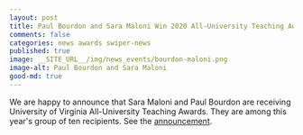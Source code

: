 ```yaml
---
layout: post
title: Paul Bourdon and Sara Maloni Win 2020 All-University Teaching Awards
comments: false
categories: news awards swiper-news
published: true
image: __SITE_URL__/img/news_events/bourdon-maloni.png
image-alt: Paul Bourdon and Sara Maloni
good-md: true
---
```


We are happy to announce that Sara Maloni and Paul Bourdon are receiving University of Virginia All-University Teaching Awards. They are among this year's group of ten recipients. See the [announcement](https://news.virginia.edu/content/award-winning-teachers-share-their-secrets-involve-me-and-i-learn).
